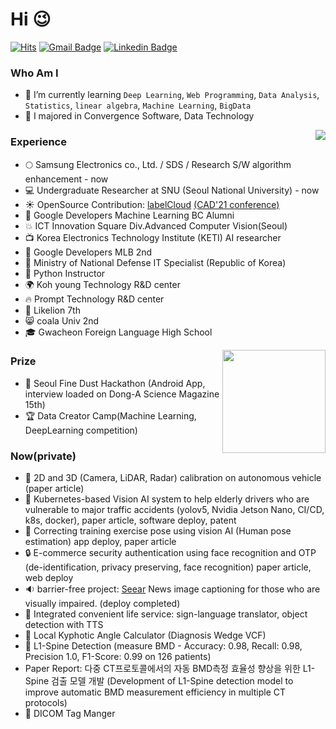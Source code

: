 # Hi 😉
[![Hits](https://hits.seeyoufarm.com/api/count/incr/badge.svg?url=https%3A%2F%2Fgithub.com%2FChoHyoungSeo&count_bg=%23EB8B10&title_bg=%23684327&icon=&icon_color=%23E7E7E7&title=VISIT&edge_flat=false)](https://github.com/chohyoungseo) 
[![Gmail Badge](https://img.shields.io/badge/Gmail-D14836?style=flat&logo=Gmail&logoColor=white)](mailto:whgudtj1200@gmail.com) 
[![Linkedin Badge](https://img.shields.io/badge/-LinkedIn-blue?style=flat-square&logo=Linkedin&logoColor=white&link=https://www.linkedin.com/in/hyoungseo-cho/)](https://www.linkedin.com/in/hyoungseo-cho/)
<!-- [![CV Badge](https://img.shields.io/badge/MY%20CV-555263?style=flat&logoColor=white)](https://) -->
<!-- [![Instagram Badge](https://img.shields.io/badge/Instagram-9c38d1?style=flat&logo=Instagram&logoColor=white)](https://www.instagram.com/...)  -->
<!-- [![Naver Blog Badge](https://img.shields.io/badge/Daily%20Blog-1eb031?style=flat&logoColor=white)](https://blog.naver.com/...)  -->
<!-- [![Tistory Badge](https://img.shields.io/badge/Tech%20Blog-555263?style=flat&logoColor=white)](https://....tistory.com/) -->
  
### Who Am I

- 🌱 I’m currently learning `Deep Learning`, `Web Programming`, `Data Analysis`, `Statistics`, `linear algebra`, `Machine Learning`, `BigData`
- 🥇 I majored in Convergence Software, Data Technology

<img align='right' src="http://mazassumnida.wtf/api/v2/generate_badge?boj=whgudtj1200">

### Experience

- 🌕 Samsung Electronics co., Ltd. / SDS / Research S/W algorithm enhancement - now
- 💻 Undergraduate Researcher at SNU (Seoul National University) - now
- ☀️ OpenSource Contribution: [labelCloud](https://github.com/ch-sa/labelCloud) [(CAD'21 conference)](https://www.researchgate.net/publication/351543616_labelCloud_A_Lightweight_Domain-Independent_Labeling_Tool_for_3D_Object_Detection_in_Point_Clouds)
- 📌 Google Developers Machine Learning BC Alumni
- 💥 ICT Innovation Square Div.Advanced Computer Vision(Seoul)
- 📺 Korea Electronics Technology Institute (KETI) AI researcher
- 👯 Google Developers MLB 2nd
- 🔫 Ministry of National Defense IT Specialist (Republic of Korea)
- 📝 Python Instructor
- 🌍 Koh young Technology R&D center
- 🔥 Prompt Technology R&D center
- :lion: Likelion 7th
- 😸 coala Univ 2nd
- 🎓 Gwacheon Foreign Language High School

<img align='right' src="https://github-readme-stats.vercel.app/api?username=chohyoungseo&count_private=True" height="165">

### Prize

 - 👑 Seoul Fine Dust Hackathon (Android App, interview loaded on Dong-A Science Magazine 15th)
 - 🏆 Data Creator Camp(Machine Learning, DeepLearning competition)


### Now(private)

- 🚙 2D and 3D (Camera, LiDAR, Radar) calibration on autonomous vehicle (paper article)
- 🚗 Kubernetes-based Vision AI system to help elderly drivers who are vulnerable to major traffic accidents (yolov5, Nvidia Jetson Nano, CI/CD, k8s, docker), paper article, software deploy, patent
- 💪 Correcting training exercise pose using vision AI (Human pose estimation) app deploy, paper article
- 🔒 E-commerce security authentication using face recognition and OTP (de-identification, privacy preserving, face recognition) paper article, web deploy
- 🔉 barrier-free project: [Seear](http://seear.co.kr) News image captioning for those who are visually impaired. (deploy completed)
- 🙌 Integrated convenient life service: sign-language translator, object detection with TTS
- 🔺 Local Kyphotic Angle Calculator (Diagnosis Wedge VCF)
- 🦴 L1-Spine Detection (measure BMD - Accuracy: 0.98, Recall: 0.98, Precision 1.0, F1-Score: 0.99 on 126 patients)
- Paper Report: 다중 CT프로토콜에서의 자동 BMD측정 효율성 향상을 위한 L1-Spine 검출 모델 개발
(Development of L1-Spine detection model to improve automatic BMD measurement efficiency in multiple CT protocols)
- 🏥 DICOM Tag Manger
 
 
<!-- 
- 👯 I’m looking to collaborate on ...
- 🤔 I’m looking for help with ...
- 💬 Ask me about ...

- 😄 Pronouns: ...
 -->
